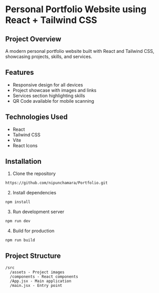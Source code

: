 # Personal Portfolio Website using React + Tailwind CSS

## Project Overview
A modern personal portfolio website built with React and Tailwind CSS, showcasing projects, skills, and services.

## Features
- Responsive design for all devices
- Project showcase with images and links
- Services section highlighting skills
- QR Code available for mobile scanning

## Technologies Used
- React
- Tailwind CSS
- Vite
- React Icons

## Installation
1. Clone the repository
```bash
https://github.com/nipunchamara/Portfolio.git
```
2. Install dependencies
```bash
npm install
```
3. Run development server
```bash
npm run dev
```
4. Build for production
```bash
npm run build
```

## Project Structure
```
/src
  /assets - Project images
  /components - React components
  /App.jsx - Main application
  /main.jsx - Entry point
```

